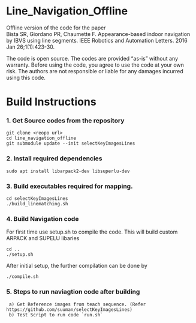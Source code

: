 # Line_Navigation_Offline

Offline version of the code for the paper  
Bista SR, Giordano PR, Chaumette F. Appearance-based indoor navigation by IBVS using line segments. IEEE Robotics and Automation Letters. 2016 Jan 26;1(1):423-30.

The code is open source. The codes are provided “as-is” without any warranty. Before using the code, you agree to use the code at
your own risk. The authors are not responsible or liable for any damages incurred using this code.


# Build Instructions

### 1. Get Source codes from the repository 
   
```
git clone <reopo url>
cd line_navigation_offline
git submodule update --init selectKeyImagesLines
```

### 2. Install required dependencies

```
sudo apt install libarpack2-dev libsuperlu-dev
```
	
### 3. Build executables required for mapping.

``` 
cd selectKeyImagesLines  
./build_linematching.sh
```

### 4. Build Navigation code
    
For first time use setup.sh to compile the code. This will build custom ARPACK and SUPELU libaries

```
cd ..
./setup.sh 
```

After initial setup, the further compilation can be done by  

```
./compile.sh
```

### 5. Steps to run naviagtion code after building
     a) Get Reference images from teach sequence. (Refer https://github.com/suuman/selectKeyImagesLines)
     b) Test Script to run code `run.sh`
        
      



